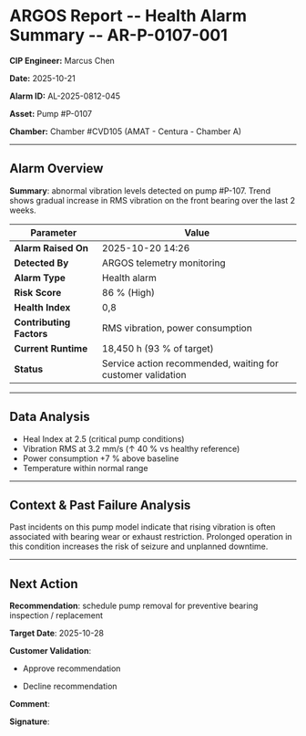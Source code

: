 # ARGOS Report -- Health Alarm Summary -- AR-P-0107-001

**CIP Engineer:** Marcus Chen

**Date:** 2025-10-21

**Alarm ID:** AL-2025-0812-045

**Asset:** Pump #P-0107

**Chamber:** Chamber #CVD105 (AMAT - Centura - Chamber A)

---

## Alarm Overview

**Summary**: abnormal vibration levels detected on pump #P-107. Trend shows gradual increase in RMS vibration on the front bearing over the last 2 weeks.

| Parameter | Value |
|-----------|-------|
| **Alarm Raised On** | 2025-10-20 14:26 |
| **Detected By** | ARGOS telemetry monitoring |
| **Alarm Type** | Health alarm |
| **Risk Score** | 86 % (High) |
| **Health Index** | 0,8 |
| **Contributing Factors** | RMS vibration, power consumption |
| **Current Runtime** | 18,450 h (93 % of target) |
| **Status** | Service action recommended, waiting for customer validation |

---

## Data Analysis

- Heal Index at 2.5 (critical pump conditions)
- Vibration RMS at 3.2 mm/s (↑ 40 % vs healthy reference)
- Power consumption +7 % above baseline
- Temperature within normal range

---

## Context & Past Failure Analysis

Past incidents on this pump model indicate that rising vibration is often associated with bearing wear or exhaust restriction. Prolonged operation in this condition increases the risk of seizure and unplanned downtime.

---

## Next Action

**Recommendation**: schedule pump removal for preventive bearing inspection / replacement

**Target Date**: 2025-10-28

**Customer Validation**:

- Approve recommendation

- Decline recommendation

**Comment**:

**Signature**: